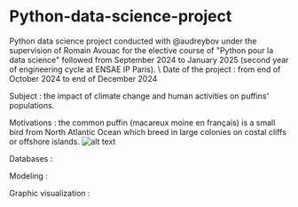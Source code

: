 # Python-data-science-project
Python data science project conducted with @audreybov under the supervision of Romain Avouac for the elective course of "Python pour la data science" followed from September 2024 to January 2025 (second year of engineering cycle at ENSAE IP Paris).
\\
Date of the project : from end of October 2024 to end of December 2024

Subject : the impact of climate change and human activities on puffins' populations. 

Motivations : the common puffin (macareux moine en français) is a small bird from North Atlantic Ocean which breed in large colonies on costal cliffs or offshore islands. 
![alt text]([https://islande24.fr/wp-content/uploads/2018/11/shutterstock_403375483.jpg])

Databases : 

Modeling :

Graphic visualization :
